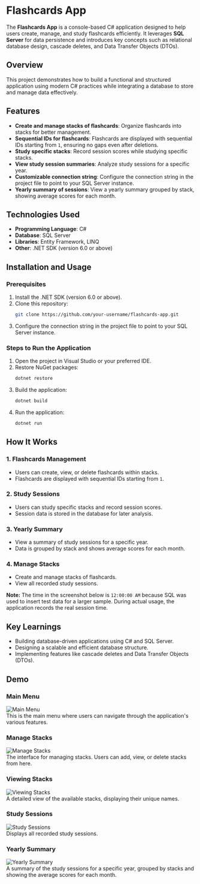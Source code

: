 
# Flashcards App

The **Flashcards App** is a console-based C# application designed to help users create, manage, and study flashcards efficiently. It leverages **SQL Server** for data persistence and introduces key concepts such as relational database design, cascade deletes, and Data Transfer Objects (DTOs).

## Overview

This project demonstrates how to build a functional and structured application using modern C# practices while integrating a database to store and manage data effectively.

## Features

- **Create and manage stacks of flashcards**: Organize flashcards into stacks for better management.
- **Sequential IDs for flashcards**: Flashcards are displayed with sequential IDs starting from `1`, ensuring no gaps even after deletions.
- **Study specific stacks**: Record session scores while studying specific stacks.
- **View study session summaries**: Analyze study sessions for a specific year.
- **Customizable connection string**: Configure the connection string in the project file to point to your SQL Server instance.
- **Yearly summary of sessions**: View a yearly summary grouped by stack, showing average scores for each month.

## Technologies Used

- **Programming Language**: C#
- **Database**: SQL Server
- **Libraries**: Entity Framework, LINQ
- **Other**: .NET SDK (version 6.0 or above)

## Installation and Usage

### Prerequisites

1. Install the .NET SDK (version 6.0 or above).
2. Clone this repository:
   ```bash
   git clone https://github.com/your-username/flashcards-app.git
   ```
3. Configure the connection string in the project file to point to your SQL Server instance.

### Steps to Run the Application

1. Open the project in Visual Studio or your preferred IDE.
2. Restore NuGet packages:
   ```bash
   dotnet restore
   ```
3. Build the application:
   ```bash
   dotnet build
   ```
4. Run the application:
   ```bash
   dotnet run
   ```

## How It Works

### 1. Flashcards Management

- Users can create, view, or delete flashcards within stacks.
- Flashcards are displayed with sequential IDs starting from `1`.

### 2. Study Sessions

- Users can study specific stacks and record session scores.
- Session data is stored in the database for later analysis.

### 3. Yearly Summary

- View a summary of study sessions for a specific year.
- Data is grouped by stack and shows average scores for each month.

### 4. Manage Stacks

- Create and manage stacks of flashcards.
- View all recorded study sessions.

**Note:** The time in the screenshot below is `12:00:00 AM` because SQL was used to insert test data for a larger sample. During actual usage, the application records the real session time.

## Key Learnings

- Building database-driven applications using C# and SQL Server.
- Designing a scalable and efficient database structure.
- Implementing features like cascade deletes and Data Transfer Objects (DTOs).

## Demo

### Main Menu

![Main Menu](Images/Main%20Menu.png)  
This is the main menu where users can navigate through the application's various features.

### Manage Stacks

![Manage Stacks](Images/ManageStack.png)  
The interface for managing stacks. Users can add, view, or delete stacks from here.

### Viewing Stacks

![Viewing Stacks](Images/ViewingStacks.png)  
A detailed view of the available stacks, displaying their unique names.

### Study Sessions

![Study Sessions](Images/Sessions.png)  
Displays all recorded study sessions.

### Yearly Summary

![Yearly Summary](Images/Summary.png)  
A summary of the study sessions for a specific year, grouped by stacks and showing the average scores for each month.
